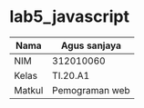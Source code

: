 # lab5_javascript

| Nama       | Agus sanjaya   |
| ---------- | -------------  |
| NIM        | 312010060      |
| Kelas      | TI.20.A1       |
| Matkul     | Pemograman web |


